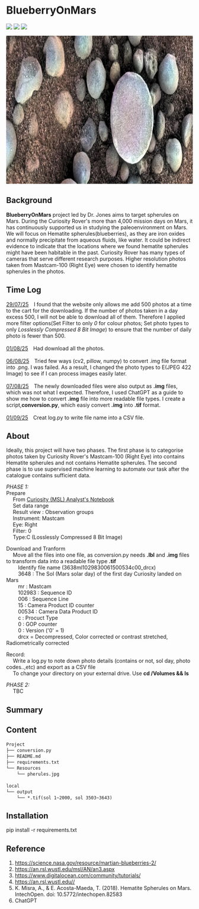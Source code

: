 # BlueberryOnMars

![](https://img.shields.io/badge/GDAL==3.11.3-informational?style=plastic&logo=appveyor)
![](https://img.shields.io/badge/numpy-1.21.5-informational?style=plastic&logo=appveyor)
![](https://img.shields.io/badge/pandas-1.3.5-informational?style=plastic&logo=appveyor)



<img src="https://github.com/LynHJ/BIueberryOnMars/blob/fbb3afe79110170c4a06553668c161140c451044/Resources/spherules.jpg"  width="1200" height="400" />

## Background

**BlueberryOnMars** project led by Dr. Jones aims to target spherules on Mars. During the Curiosity Rover's more than 4,000 mission days on Mars, it has continuously supported us in studying the paleoenvironment on Mars. We will focus on Hematite spherules(blueberries), as they are iron oxides and normally precipitate from aqueous fluids, like water. It could be indirect evidence to indicate that the locations where we found hematite spherules might have been habitable in the past. Curiosity Rover has many types of cameras that serve different research purposes. Higher resolution photos taken from Mastcam-100 (Right Eye) were chosen to identify hematite spherules in the photos. 

## Time Log
<ins>29/07/25</ins>&emsp;I found that the website only allows me add 500 photos at a time to the cart for the downloading. If the number of photos taken in a day excess 500, I will not be able to download all of them. Therefore I applied more filter options(Set Filter to only *0* for colour photos; Set photo types to only *Losslessly Compressed 8 Bit Image*) to ensure that the number of daily photo is fewer than 500. <br/>
<br/>
<ins>01/08/25</ins>&emsp;Had download all the photos. <br/>
<br/>
<ins>06/08/25</ins>&emsp;Tried few ways (cv2, pillow, numpy) to convert .img file format into .png. I was failed. As a result, I changed the photo types to E(JPEG 422 Image) to see if I can process images easily later. <br/>
<br/>
<ins>07/08/25</ins>&emsp;The newly downloaded files were also output as **.img** files, which was not what I expected. Therefore, I used ChatGPT as a guide to show me how to convert **.img** file into more readable file types. I create a script,**conversion.py**, which easiy convert **.img** into **.tif** format. <br/>
<br/>
<ins>01/09/25</ins>&emsp;Creat log.py to write file name into a CSV file. <br/>


## About  

Ideally, this project will have two phases. The first phase is to categorise photos taken by Curiosity Rover's  Mastcam-100 (Right Eye) into contains Hematite spherules and not contains Hematite spherules. The second phase is to use supervised machine learning to automate our task after the catalogue contains sufficient data. 


*PHASE 1:*<br />
Prepare<br />
&emsp;  From [Curiosity (MSL) Analyst's Notebook](https://an.rsl.wustl.edu/msl/AN/an3.aspx)<br/>
&emsp;  Set data range<br/>
&emsp;  Result view : Observation groups<br/>
&emsp;  Instrument: Mastcam<br/>
&emsp;  Eye: Right<br/>
&emsp;  Filter: 0<br/>
&emsp;  Type:C (Losslessly Compressed 8 Bit Image)<br/>

Download and Tranform<br/>
&emsp; Move all the files into one file, as conversion.py needs **.lbl** and **.img** files to transform data into a readable file type **.tif** <br/>
&emsp;&emsp; Identify file name (3638ml1029830061500534c00_drcx)<br/>
&emsp;&emsp; 3648 : The Sol (Mars solar day) of the first day Curiosity landed on Mars<br/>
&emsp;&emsp; mr : Mastcam<br/>
&emsp;&emsp; 102983 : Sequence ID<br/>
&emsp;&emsp; 006 : Sequence Line<br/>
&emsp;&emsp; 15 : Camera Product ID counter<br/>
&emsp;&emsp; 00534 : Camera Data Product ID<br/>
&emsp;&emsp; c : Procuct Type<br/>
&emsp;&emsp; 0 : GOP counter<br/>
&emsp;&emsp; 0 : Version ('0' = 1)<br/>
&emsp;&emsp; drcx = Decompressed, Color corrected or contrast stretched, Radiometrically corrected<br/>

Record:<br />
&emsp; Write a log.py to note down photo details (contains or not, sol day, photo codes..,etc) and export as a CSV file<br />
&emsp; To change your directory on your external drive. Use **cd /Volumes && ls**<br/>


*PHASE 2:* <br />
&emsp;  TBC

   
## Summary



## Content
```
Project 
├── conversion.py
├── README.md
├── requirements.txt
└── Resources
    └── pherules.jpg 

local
└── output
    └── *.tif(sol 1~2000, sol 3503~3643)
``` 

## Installation

pip install -r requirements.txt


## Reference

1. https://science.nasa.gov/resource/martian-blueberries-2/ 
2. https://an.rsl.wustl.edu/msl/AN/an3.aspx
3. https://www.digitalocean.com/community/tutorials/
4. https://an.rsl.wustl.edu// 
5. K. Misra, A., & E. Acosta-Maeda, T. (2018). Hematite Spherules on Mars. IntechOpen. doi: 10.5772/intechopen.82583 
6. ChatGPT










